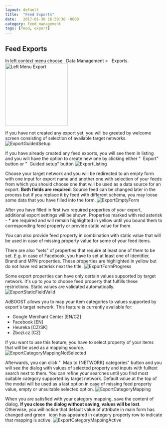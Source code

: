 ```yaml
---
layout: default
title:  "Feed Exports"
date:   2017-01-30 16:59:30 -0600
category: feed_management
tags: [feed, export]
---
```


## Feed Exports

In left context menu choose <i class="fa fa-database">&nbsp;</i> Data Management > <i class="fa fa-share">&nbsp;</i> Exports.<br/>
<a href="/AdBOOST/images/exports/LeftMenuExport.png" data-lightbox="LeftMenuExport" data-title="Left Menu Export">
    <img src="/AdBOOST/images/exports/LeftMenuExport.png" alt="Left Menu Export" height="200">
</a>

If you have not created any export yet, you will be greeted by welcome screen consisting of selection of available target networks.
![ExportGuidedSetup](/AdBOOST/images/exports/ExportGuidedSetup.png)

If you have already created any feed exports, you will see them in listing and you will have the option to create new one by clicking either "<i class="fa fa-plus">&nbsp;</i> Export" button or "<i class="fa fa-question">&nbsp;</i> Guided setup" button
![ExportListing](/AdBOOST/images/exports/ExportListing.png)

Choose your target network and you will be redirected to an empty form with one input for export name and another one with selection of your feeds from which you should choose one that will be used as a data source for an export. **Both fields are required**. Source feed can be changed later in the process but if you replace it by feed with different schema, you may loose some data that you have filled into the form.
![ExportEmptyForm](/AdBOOST/images/exports/ExportEmptyForm.png)

After you have filled in first two required properties of your export, additional export settings will be shown. Properties marked with red asterisk - <span class="text-red">*</span> are required and will remain highlighted in yellow until you bound them to corresponding feed property or provide static value for them.

You can also provide feed property in combination with static value that will be used in case of missing property value for some of your feed items.

There are also "sets" of properties that require at least one of them to be set. E.g. in case of Facebook, you have to set at least one of Identifier, Brand and MPN properties. These properties are highlighted in yellow but do not have red asterisk next the title.
![ExportFormProgress](/AdBOOST/images/exports/ExportFormProgress.png)

Some export properties can have only certain values supported by target network. It's up to you to choose feed property that fulfills these restrictions. Static values are validated automatically.
![ExportStaticFieldValid](/AdBOOST/images/exports/ExportStaticFieldValid.png)

AdBOOST allows you to map your item categories to values supported by export's target network. This feature is currently available for:

- Google Merchant Center [EN/CZ]
- Facebook [EN]
- Heureka [CZ/SK]
- Zbozi.cz [CZ]

 If you want to use this feature, you have to select property of your items that will be used as a mapping source.
![ExportCategoryMappingNotSelected](/AdBOOST/images/exports/ExportCategoryMappingNotSelected.png)

Afterwards, you can click "<i class="fa fa-wrench">&nbsp;</i> Map to {NETWORK} categories" button and you will see the dialog with values of selected property and inputs with fulltext search next to them. You can refine your searches until you find most suitable category supported by target network. Default value at the top of the modal will be used as a last option in case of missing feed property value, empty or unsuitable selected option.
![ExportCategoryMapping](/AdBOOST/images/exports/ExportCategoryMapping.png)

When you are satisfied with your category mapping, save the content of dialog. **If you close the dialog without saving, values will be lost**. Otherwise, you will notice that default value of attribute in main form has changed and green <i class="glyphicon glyphicon-ok">&nbsp;</i> icon has appeared in category property row to indicate that mapping is active.
![ExportCategoryMappingActive](/AdBOOST/images/exports/ExportCategoryMappingActive.png)

<script href="{{ '/assets/js/lightbox.min.js' | relative_url }}"></script>